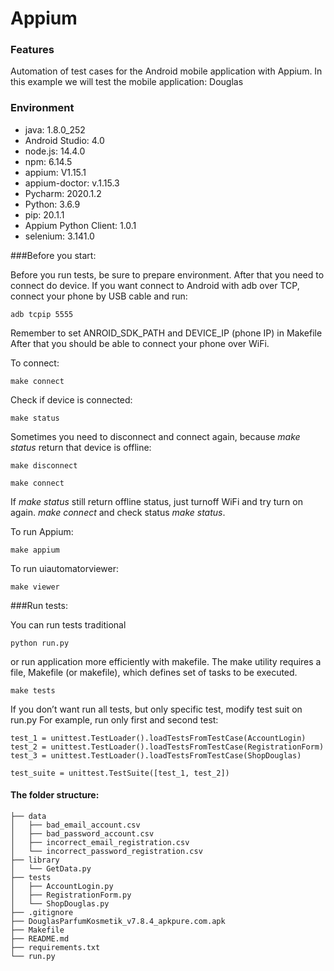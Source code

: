 # Appium

### Features

Automation of test cases for the Android mobile application with Appium. In this example we will test the mobile application: Douglas

### Environment

- java: 1.8.0_252
- Android Studio: 4.0
- node.js: 14.4.0
- npm: 6.14.5
- appium: V1.15.1
- appium-doctor: v.1.15.3
- Pycharm: 2020.1.2
- Python: 3.6.9
- pip: 20.1.1
- Appium Python Client: 1.0.1
- selenium: 3.141.0

###Before you start:

Before you run tests, be sure to prepare environment. After that you need to connect do device. If you want connect to Android with adb over TCP, connect your phone by USB cable and run:

`adb tcpip 5555`

Remember to set  ANROID_SDK_PATH  and  DEVICE_IP (phone IP) in Makefile 
After that you should be able to connect your phone over WiFi.

To connect:

`make connect`

Check if device is connected:

`make status`

Sometimes you need to disconnect and connect again, because _make status_ return that device is offline:

`make disconnect`

`make connect`

If _make status_ still return offline status, just turnoff WiFi and try turn on again. 
_make connect_ and check status _make status_.

To run Appium:

`make appium`

To run uiautomatorviewer:

`make viewer`


###Run tests:

You can run tests traditional 

`python run.py`

or run application more efficiently with makefile. The make utility requires a file, Makefile (or makefile), which defines set of tasks to be executed.

`make tests`

If you don’t want run all tests, but only specific test, modify  test suit on run.py
For example, run only first and second test:

    test_1 = unittest.TestLoader().loadTestsFromTestCase(AccountLogin)
    test_2 = unittest.TestLoader().loadTestsFromTestCase(RegistrationForm)
    test_3 = unittest.TestLoader().loadTestsFromTestCase(ShopDouglas)

    test_suite = unittest.TestSuite([test_1, test_2])

#### The folder structure:

    ├── data
    │   ├── bad_email_account.csv
    │   ├── bad_password_account.csv
    │   ├── incorrect_email_registration.csv
    │   └── incorrect_password_registration.csv
    ├── library
    │   └── GetData.py
    ├── tests
    │   ├── AccountLogin.py
    │   ├── RegistrationForm.py
    │   └── ShopDouglas.py
    ├── .gitignore
    ├── DouglasParfumKosmetik_v7.8.4_apkpure.com.apk
    ├── Makefile
    ├── README.md
    ├── requirements.txt
    └── run.py
    
